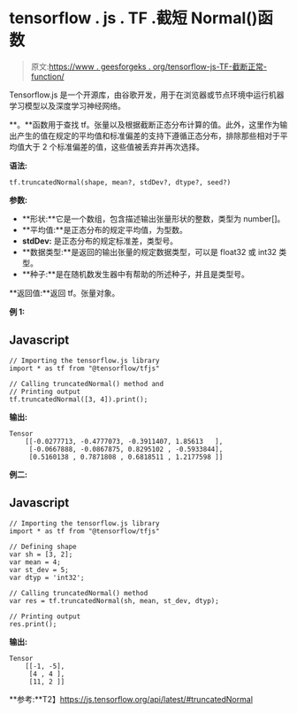 # tensorflow . js . TF .截短 Normal()函数

> 原文:[https://www . geesforgeks . org/tensorflow-js-TF-截断正常-function/](https://www.geeksforgeeks.org/tensorflow-js-tf-truncatednormal-function/)

Tensorflow.js 是一个开源库，由谷歌开发，用于在浏览器或节点环境中运行机器学习模型以及深度学习神经网络。

**。**函数用于查找 tf。张量以及根据截断正态分布计算的值。此外，这里作为输出产生的值在规定的平均值和标准偏差的支持下遵循正态分布，排除那些相对于平均值大于 2 个标准偏差的值，这些值被丢弃并再次选择。

**语法:**

```
tf.truncatedNormal(shape, mean?, stdDev?, dtype?, seed?)
```

**参数:**

*   **形状:**它是一个数组，包含描述输出张量形状的整数，类型为 number[]。
*   **平均值:**是正态分布的规定平均值，为型数。
*   **stdDev:** 是正态分布的规定标准差，类型号。
*   **数据类型:**是返回的输出张量的规定数据类型，可以是 float32 或 int32 类型。
*   **种子:**是在随机数发生器中有帮助的所述种子，并且是类型号。

**返回值:**返回 tf。张量对象。

**例 1:**

## Javascript

```
// Importing the tensorflow.js library
import * as tf from "@tensorflow/tfjs"

// Calling truncatedNormal() method and
// Printing output
tf.truncatedNormal([3, 4]).print();
```

**输出:**

```
Tensor
    [[-0.0277713, -0.4777073, -0.3911407, 1.85613   ],
     [-0.0667888, -0.0867875, 0.8295102 , -0.5933844],
     [0.5160138 , 0.7871808 , 0.6818511 , 1.2177598 ]]
```

**例二:**

## Javascript

```
// Importing the tensorflow.js library 
import * as tf from "@tensorflow/tfjs"

// Defining shape
var sh = [3, 2];
var mean = 4;
var st_dev = 5;
var dtyp = 'int32';

// Calling truncatedNormal() method
var res = tf.truncatedNormal(sh, mean, st_dev, dtyp);

// Printing output
res.print();
```

**输出:**

```
Tensor
    [[-1, -5],
     [4 , 4 ],
     [11, 2 ]]
```

**参考:**T2】https://js.tensorflow.org/api/latest/#truncatedNormal